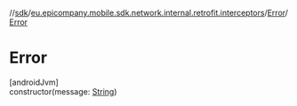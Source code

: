 //[sdk](../../../index.md)/[eu.epicompany.mobile.sdk.network.internal.retrofit.interceptors](../index.md)/[Error](index.md)/[Error](-error.md)

# Error

[androidJvm]\
constructor(message: [String](https://kotlinlang.org/api/latest/jvm/stdlib/kotlin/-string/index.html))
